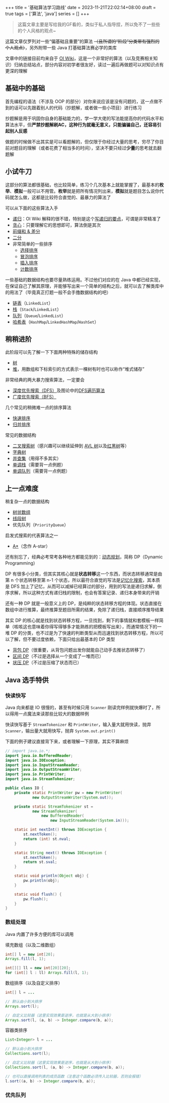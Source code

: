 +++
title = '基础算法学习路线'
date = 2023-11-21T22:02:14+08:00
draft = true
tags = ['算法', 'java']
series = []
+++

> 这篇文章主要是写给我的GF看的，类似于私人指导捏，所以免不了一些些的个人风格的观点~

这篇文章仅罗列对一些“偏基础且重要”的算法 ~~（且所谓的“阶段”分类带有强烈的个人观点）~~，另外附带一些 Java 打基础算法赛必学的类库

文章中的链接目前均来自于 [OI Wiki](https://oi-wiki.org/)，这是一个非常好的算法（以及竞赛相关知识）归纳总结站点，部分内容对初学者很友好，读过一遍后再做题可以对知识点有更深的理解

## 基础中的基础

首先编程的语法（不涉及 OOP 的部分）对你来说应该是没有问题的，这一点做不到的话可以先跟着别人的代码（抄题解，或者做一些小项目）进行练习

抄题解是用于巩固你自身的基础能力的，学一学大佬的写法能提高你的代码水平和算法水平，但**严禁抄题解刷AC，这种行为就毫无意义，只能骗骗自己，还容易引起别人反感**

做题的时候做不出其实是可以看题解的，但仅限于你经过大量的思考，穷尽了你目前对题目的理解（或者花费了相当多的时间），坚决不要只经过**少量**的思考就去翻题解

## 小试牛刀

这部分的算法都很基础，也比较简单，练习个几次基本上就能掌握了，最基本的**枚举**、**模拟**一般可以不用管。**枚举**就是把所有情况列出来，**模拟**就是题目怎么说你代码就怎么做，这都是比较符合直觉的、最暴力的算法了

可以从下面的这些算法入手

- [递归](https://oi-wiki.org/basic/divide-and-conquer/)：OI Wiki 解释的很不错，特别是这个[写递归的要点](https://oi-wiki.org/basic/divide-and-conquer/#%E5%86%99%E9%80%92%E5%BD%92%E7%9A%84%E8%A6%81%E7%82%B9)，可谓是非常精准了
- [贪心](https://oi-wiki.org/basic/greedy/)：只要理解它的思想即可，算法倒是其次
- [前缀和 & 差分](https://oi-wiki.org/basic/prefix-sum/)
- [二分](https://oi-wiki.org/basic/binary/)
- 非常简单的一些排序
  - [选择排序](https://oi-wiki.org/basic/selection-sort/)
  - [冒泡排序](https://oi-wiki.org/basic/bubble-sort/)
  - [插入排序](https://oi-wiki.org/basic/insertion-sort/)
  - [计数排序](https://oi-wiki.org/basic/counting-sort/)

一些基础的数据结构也要尽量熟练运用。不过他们对应的在 Java 中都已经实现，在保证自己了解其原理，并能够写出来一个简单的结构之后，就可以去了解类库中的用法了（毕竟真正打题一般不会手撸数据结构的吧）

- [链表](https://oi-wiki.org/ds/linked-list/)（`LinkedList`）
- [栈](https://oi-wiki.org/ds/stack/)（`Stack`/`LinkedList`）
- [队列](https://oi-wiki.org/ds/queue/)（`Queue`/`LinkedList`）
- [哈希表](https://oi-wiki.org/ds/hash/)（`HashMap`/`LinkedHashMap`/`HashSet`）

## 稍稍进阶

此阶段可以先了解一下下面两种特殊的储存结构

- [树](https://oi-wiki.org/graph/tree-basic/)
- [堆](https://oi-wiki.org/ds/heap/)，用数组和下标索引的方式表示一棵树有时也可以称作“堆式储存”

非常经典的两大暴力搜索算法，一定要会

- [深度优先搜索（DFS）](https://oi-wiki.org/search/dfs/)及图论中的[DFS遍历算法](https://oi-wiki.org/graph/dfs/)
- [广度优先搜索（BFS）](https://oi-wiki.org/graph/bfs/)

几个常见的稍微难一点的排序算法

- [快速排序](https://oi-wiki.org/basic/quick-sort/)
- [归并排序](https://oi-wiki.org/basic/merge-sort/)

常见的数据结构

- [二叉搜索树](https://oi-wiki.org/ds/bst/)（感兴趣可以继续延伸到 [AVL 树](https://oi-wiki.org/ds/avl/)以及[红黑树](https://oi-wiki.org/ds/rbtree/)等）
- [字典树](https://oi-wiki.org/string/trie/)
- [并查集](https://oi-wiki.org/ds/dsu/)（用得不多其实）
- [单调栈](https://oi-wiki.org/ds/monotonous-stack/)（需要背一点例题）
- [单调队列](https://oi-wiki.org/ds/monotonous-queue/)（需要背一点例题）

## 上一点难度

稍复杂一点的数据结构

- [树状数组](https://oi-wiki.org/ds/fenwick/)
- [线段树](https://oi-wiki.org/ds/seg/)
- 优先队列（`PriorityQueue`）

启发式搜索的代表算法之一

- [A*](https://oi-wiki.org/search/astar/)（念作 A-star）

还有别忘了，经典必考常考各种地方都能见到的：[动态规划](https://oi-wiki.org/dp/)，简称 DP（Dynamic Programming）

DP 有很多小分类，但其实其核心就是**状态转移**这一个东西，而状态转移通常是由第 n 个状态转移至第 n-1 个状态，所以最符合直觉的写法是[记忆化搜索](https://oi-wiki.org/dp/memo/)，其本质是 DFS 加上了记忆，从而可以减掉已经算过的部分，用到的写法是递归求解，倒序求解，所以这种方式有递归栈的限制，也会有答案记录、递归本身带来的开销

还有一种 DP 就是一般意义上的 DP，是纯粹的状态转移方程的体现。状态直接在数组中进行推算，最终推算至题目所需的结果，免除了递归栈，直接顺序推导结果

其实 DP 的核心就是找到状态转移方程，一旦找到，剩下的事情就和套模板一样简单（咳咳这也意味着你得写得够多才能熟练的把模板写出来），而通常情况下的一堆 DP 的分类，也不过是为了快速的判断类型从而迅速找到状态转移方程，所以可以了解，但不要过度依赖，下面只给出最基本的 DP 类型

- [背包 DP](https://oi-wiki.org/dp/knapsack/)（很重要，从背包问题出发你就能自己动手去推状态转移了）
- [区间 DP](https://oi-wiki.org/dp/interval/)（不过是选择从一个变成了一堆而已）
- [状压 DP](https://oi-wiki.org/dp/state/)（不过是压缩了状态而已）

## Java 选手特供

### 快读快写

Java 向来都是 IO 很慢的，甚至有时候只用 `Scanner` 刚读完样例就快爆时了，所以得用一点魔法来读那些比较大的数据样例

快读快写基于 `StreamTokenizer` 和 `PrintWriter`，输入量大就用快读，抛弃 `Scanner`，输出量大就用快写，抛弃 `System.out.print()`

下面的例子建议直接背下来，或者理解一下原理，其实不算麻烦

```java
// import java.io.*;
import java.io.BufferedReader;
import java.io.IOException;
import java.io.InputStreamReader;
import java.io.OutputStreamWriter;
import java.io.PrintWriter;
import java.io.StreamTokenizer;

public class IO {
    private static PrintWriter pw = new PrintWriter(
            new OutputStreamWriter(System.out));

    private static StreamTokenizer st =
            new StreamTokenizer(
                new BufferedReader(
                    new InputStreamReader(System.in)));

    static int nextInt() throws IOException {
        st.nextToken();
        return (int) st.nval;
    }

    static String next() throws IOException {
        st.nextToken();
        return st.sval;
    }

    static void println(Object obj) {
        pw.println(obj);
    }

    static void flush() {
        pw.flush();
    }
}
```

### 数组处理

Java 内置了许多方便的库可以调用

填充数组（以及二维数组）

```java
int[] l = new int[20];
Arrays.fill(l, 1);

int[][] ll = new int[20][20];
for (int[] l : ll) Arrays.fill(l, 1);
```

数组排序（以及自定义排序）

```java
int[] l = ...

// 默认由小到大排序
Arrays.sort(l);

// 自定义比较器（这里实现效果是逆序，也就是从大到小排序）
Arrays.sort(l, (a, b) -> Integer.compare(b, a));
```

容器类排序

```java
List<Integer> l = ...

// 默认由小到大排序
Collections.sort(l);

// 自定义比较器（这里实现效果是逆序，也就是从大到小排序）
Collections.sort(l, (a, b) -> Integer.compare(b, a));

// 也可以直接调用列表的成员函数（注意这个函数必须传入比较器，否则会报错）
l.sort((a, b) -> Integer.compare(b, a));
```

### 优先队列
